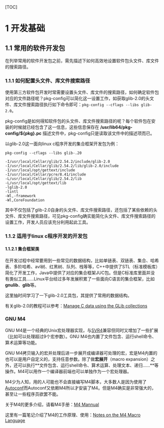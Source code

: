 [TOC]

# 1 开发基础

## 1.1 常用的软件开发包

在列举常用的软件开发包之前，需先描述下如何高效地设置软件包头文件、库文件的搜索路径。

### 1.1.1 如何配置头文件、库文件搜索路径

使用第三方软件包开发时常需要设置头文件、库文件的搜索路径，如何确定软件包对应的文件路径呢？pkg-config可以简化这一设置工作，如获取glib-2.0的头文件、库文件搜索路径执行如下命令即可：```pkg-config --cflags --libs glib-2.0```。

pkg-config是如何得知软件包的头文件、库文件搜索路径的呢？每个软件包在安装的时候就已经包含了这一信息，这些信息保存在 **/usr/lib64/pkg-config/${pkg}.pc** 描述文件中，pkg-config只是读取该文件中的描述项而已。

以glib-2.0这一面向linux c程序开发的集合框架开发包为例：

```
pkg-config --cflags --libs glib-.20

-I/usr/local/Cellar/glib/2.54.2/include/glib-2.0 
-I/usr/local/Cellar/glib/2.54.2/lib/glib-2.0/include 
-I/usr/local/opt/gettext/include 
-I/usr/local/Cellar/pcre/8.41/include 
-L/usr/local/Cellar/glib/2.54.2/lib 
-L/usr/local/opt/gettext/lib 
-lglib-2.0 
-lintl 
-Wl,-framework 
-Wl,CoreFoundation
```

其中不仅包括了glib-2.0自身的头文件、库文件搜索路径，还包括了某些依赖的头文件、库文件搜索路径，可见pkg-config确实能简化头文件、库文件搜索路径的设置工作，开发人员应该充分利用起此工具。

### 1.1.2 适用于linux c程序开发的开发包

#### 1.1.2.1 集合框架类

在开发过程中经常要用到一些常见的数据结构，比如单链表、双链表、集合、哈希表、多阶哈希、avl树、红黑树、队列、栈等等，C++中提供了STL（标准模板库）简化了开发工作，Java中提供了对应的集合框架JUC包。但是C标准库里面并没有类似工具……Linux平台经过多年发展积累了一些面向C语言的集合框架，比如**gnulib**、**glib**等。

这里抽时间学习了一下glib-2.0工具包，其提供了常用的数据结构。

有关glib-2.0的教程可以参考：[Manage C data using the GLib collections](https://www.ibm.com/developerworks/linux/tutorials/l-glib/)

### GNU M4

GNU M4是一个经典的Unix宏处理器实现，与[SVR4](https://kb.iu.edu/d/agjs)兼容但同时又增加了一些扩展（比如可以处理超过9个宏参数）。GNU M4也内置了文件包含、运行shell命令、算术运算等功能。

GNU M4拷贝输入的宏并处理后进一步展开成编译器可处理的宏，宏是M4内置的也可以是用户自定义的，支持任意参数。除了做**宏展开**（macro expansion）之外，还可以执行**文件包含、运行shell命令、算术运算、处理文本、递归……**等操作。M4可以用作一个编译器前端也可以单独作为一个宏处理器。

M4少为人知，用的人可能也不会直接编写M4脚本，大多数人是因为使用了[Autoconf](https://en.wikipedia.org/wiki/Autoconf)而Autoconf又依赖M4所以才安装了M4。但是M4确实是非常强大的，甚至让一些程序员欲罢不能。

关于M4的更多介绍，请看M4手册：[M4 Mannual](https://www.gnu.org/savannah-checkouts/gnu/m4/manual/m4-1.4.18/html_node/index.html)

这里有一篇笔记介绍了M4的工作原理、使用：[Notes on the M4 Macro Language](http://mbreen.com/m4.html)


